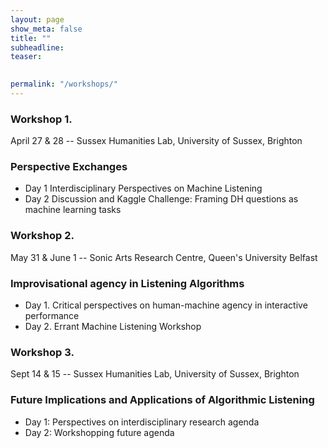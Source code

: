 ```yaml
---
layout: page
show_meta: false
title: ""
subheadline: 
teaser: 

 
permalink: "/workshops/"
---
```


### Workshop 1. 
April 27 & 28 -- Sussex Humanities Lab, University of Sussex, Brighton
### Perspective Exchanges 
+ Day 1 Interdisciplinary Perspectives on Machine Listening 
+ Day 2 Discussion and Kaggle Challenge: Framing DH questions as machine learning tasks

### Workshop 2. 
May 31 & June 1 -- Sonic Arts Research Centre, Queen's University Belfast
### Improvisational agency in Listening Algorithms
+ Day 1. Critical perspectives on human-machine agency  in interactive performance
+ Day 2. Errant Machine Listening Workshop

### Workshop 3. 
Sept 14 & 15 -- Sussex Humanities Lab, University of Sussex, Brighton
### Future Implications and Applications of Algorithmic Listening
+ Day 1: Perspectives on interdisciplinary research agenda
+ Day 2: Workshopping future agenda

      

    

